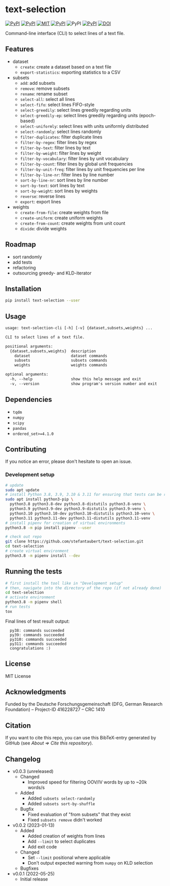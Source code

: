 # text-selection

[![PyPI](https://img.shields.io/pypi/v/text-selection.svg)](https://pypi.python.org/pypi/text-selection)
[![PyPI](https://img.shields.io/pypi/pyversions/text-selection.svg)](https://pypi.python.org/pypi/text-selection)
[![MIT](https://img.shields.io/github/license/stefantaubert/text-selection.svg)](https://github.com/stefantaubert/text-selection/blob/master/LICENSE)
[![PyPI](https://img.shields.io/pypi/wheel/text-selection.svg)](https://pypi.python.org/pypi/text-selection/#files)
![PyPI](https://img.shields.io/pypi/implementation/text-selection.svg)
[![PyPI](https://img.shields.io/github/commits-since/stefantaubert/text-selection/latest/master.svg)](https://github.com/stefantaubert/text-selection/compare/v0.0.2...master)
[![DOI](https://zenodo.org/badge/DOI/10.5281/zenodo.7534707.svg)](https://doi.org/10.5281/zenodo.7534707)

Command-line interface (CLI) to select lines of a text file.

## Features

- dataset
  - `create`: create a dataset based on a text file
  - `export-statistics`: exporting statistics to a CSV
- subsets
  - `add`: add subsets
  - `remove`: remove subsets
  - `rename`: rename subset
  - `select-all`: select all lines
  - `select-fifo`: select lines FIFO-style
  - `select-greedily`: select lines greedily regarding units
  - `select-greedily-ep`: select lines greedily regarding units (epoch-based)
  - `select-uniformly`: select lines with units uniformly distributed
  - `select-randomly`: select lines randomly
  - `filter-duplicates`: filter duplicate lines
  - `filter-by-regex`: filter lines by regex
  - `filter-by-text`: filter lines by text
  - `filter-by-weight`: filter lines by weight
  - `filter-by-vocabulary`: filter lines by unit vocabulary
  - `filter-by-count`: filter lines by global unit frequencies
  - `filter-by-unit-freq`: filter lines by unit frequencies per line
  - `filter-by-line-nr`: filter lines by line number
  - `sort-by-line-nr`: sort lines by line number
  - `sort-by-text`: sort lines by text
  - `sort-by-weight`: sort lines by weights
  - `reverse`: reverse lines
  - `export`: export lines
- weights
  - `create-from-file`: create weights from file
  - `create-uniform`: create uniform weights
  - `create-from-count`: create weights from unit count
  - `divide`: divide weights

## Roadmap

- sort randomly
- add tests
- refactoring
- outsourcing greedy- and KLD-iterator

## Installation

```sh
pip install text-selection --user
```

## Usage

```txt
usage: text-selection-cli [-h] [-v] {dataset,subsets,weights} ...

CLI to select lines of a text file.

positional arguments:
  {dataset,subsets,weights}  description
    dataset                  dataset commands
    subsets                  subsets commands
    weights                  weights commands

optional arguments:
  -h, --help                 show this help message and exit
  -v, --version              show program's version number and exit
```

## Dependencies

- `tqdm`
- `numpy`
- `scipy`
- `pandas`
- `ordered_set>=4.1.0`

## Contributing

If you notice an error, please don't hesitate to open an issue.

### Development setup

```sh
# update
sudo apt update
# install Python 3.8, 3.9, 3.10 & 3.11 for ensuring that tests can be run
sudo apt install python3-pip \
  python3.8 python3.8-dev python3.8-distutils python3.8-venv \
  python3.9 python3.9-dev python3.9-distutils python3.9-venv \
  python3.10 python3.10-dev python3.10-distutils python3.10-venv \
  python3.11 python3.11-dev python3.11-distutils python3.11-venv
# install pipenv for creation of virtual environments
python3.8 -m pip install pipenv --user

# check out repo
git clone https://github.com/stefantaubert/text-selection.git
cd text-selection
# create virtual environment
python3.8 -m pipenv install --dev
```

## Running the tests

```sh
# first install the tool like in "Development setup"
# then, navigate into the directory of the repo (if not already done)
cd text-selection
# activate environment
python3.8 -m pipenv shell
# run tests
tox
```

Final lines of test result output:

```log
  py38: commands succeeded
  py39: commands succeeded
  py310: commands succeeded
  py311: commands succeeded
  congratulations :)
```

## License

MIT License

## Acknowledgments

Funded by the Deutsche Forschungsgemeinschaft (DFG, German Research Foundation) – Project-ID 416228727 – CRC 1410

## Citation

If you want to cite this repo, you can use this BibTeX-entry generated by GitHub (see *About => Cite this repository*).

## Changelog

- v0.0.3 (unreleased)
  - Changed
    - Improved speed for filtering OOV/IV words by up to ~20k words/s
  - Added
    - Added `subsets select-randomly`
    - Added `subsets sort-by-shuffle`
  - Bugfix
    - Fixed evaluation of "from subsets" that they exist
    - Fixed `subsets remove` didn't worked
- v0.0.2 (2023-01-13)
  - Added
    - Added creation of weights from lines
    - Add `--limit` to select duplicates
    - Add exit code
  - Changed
    - Set `--limit` positional where applicable
    - Don't output expected warning from `numpy` on KLD selection
  - Bugfixes
- v0.0.1 (2022-05-25)
  - Initial release
